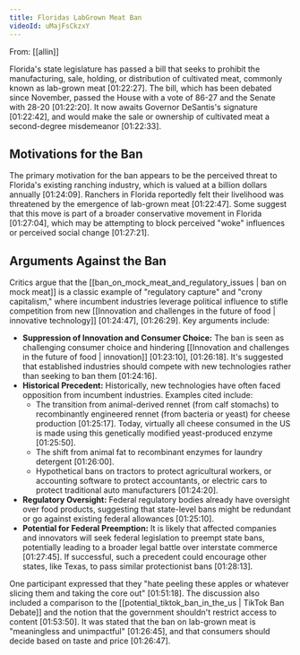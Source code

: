 ```yaml
---
title: Floridas LabGrown Meat Ban
videoId: uMajFsCkzxY
---
```


From: [[allin]] <br/> 

Florida's state legislature has passed a bill that seeks to prohibit the manufacturing, sale, holding, or distribution of cultivated meat, commonly known as lab-grown meat <a class="yt-timestamp" data-t="01:22:27">[01:22:27]</a>. The bill, which has been debated since November, passed the House with a vote of 86-27 and the Senate with 28-20 <a class="yt-timestamp" data-t="01:22:20">[01:22:20]</a>. It now awaits Governor DeSantis's signature <a class="yt-timestamp" data-t="01:22:42">[01:22:42]</a>, and would make the sale or ownership of cultivated meat a second-degree misdemeanor <a class="yt-timestamp" data-t="01:22:33">[01:22:33]</a>.

## Motivations for the Ban

The primary motivation for the ban appears to be the perceived threat to Florida's existing ranching industry, which is valued at a billion dollars annually <a class="yt-timestamp" data-t="01:24:09">[01:24:09]</a>. Ranchers in Florida reportedly felt their livelihood was threatened by the emergence of lab-grown meat <a class="yt-timestamp" data-t="01:22:47">[01:22:47]</a>. Some suggest that this move is part of a broader conservative movement in Florida <a class="yt-timestamp" data-t="01:27:04">[01:27:04]</a>, which may be attempting to block perceived "woke" influences or perceived social change <a class="yt-timestamp" data-t="01:27:21">[01:27:21]</a>.

## Arguments Against the Ban

Critics argue that the [[ban_on_mock_meat_and_regulatory_issues | ban on mock meat]] is a classic example of "regulatory capture" and "crony capitalism," where incumbent industries leverage political influence to stifle competition from new [[Innovation and challenges in the future of food | innovative technology]] <a class="yt-timestamp" data-t="01:24:47">[01:24:47]</a>, <a class="yt-timestamp" data-t="01:26:29">[01:26:29]</a>. Key arguments include:

*   **Suppression of Innovation and Consumer Choice:** The ban is seen as challenging consumer choice and hindering [[Innovation and challenges in the future of food | innovation]] <a class="yt-timestamp" data-t="01:23:10">[01:23:10]</a>, <a class="yt-timestamp" data-t="01:26:18">[01:26:18]</a>. It's suggested that established industries should compete with new technologies rather than seeking to ban them <a class="yt-timestamp" data-t="01:24:16">[01:24:16]</a>.
*   **Historical Precedent:** Historically, new technologies have often faced opposition from incumbent industries. Examples cited include:
    *   The transition from animal-derived rennet (from calf stomachs) to recombinantly engineered rennet (from bacteria or yeast) for cheese production <a class="yt-timestamp" data-t="01:25:17">[01:25:17]</a>. Today, virtually all cheese consumed in the US is made using this genetically modified yeast-produced enzyme <a class="yt-timestamp" data-t="01:25:50">[01:25:50]</a>.
    *   The shift from animal fat to recombinant enzymes for laundry detergent <a class="yt-timestamp" data-t="01:26:00">[01:26:00]</a>.
    *   Hypothetical bans on tractors to protect agricultural workers, or accounting software to protect accountants, or electric cars to protect traditional auto manufacturers <a class="yt-timestamp" data-t="01:24:20">[01:24:20]</a>.
*   **Regulatory Oversight:** Federal regulatory bodies already have oversight over food products, suggesting that state-level bans might be redundant or go against existing federal allowances <a class="yt-timestamp" data-t="01:25:10">[01:25:10]</a>.
*   **Potential for Federal Preemption:** It is likely that affected companies and innovators will seek federal legislation to preempt state bans, potentially leading to a broader legal battle over interstate commerce <a class="yt-timestamp" data-t="01:27:45">[01:27:45]</a>. If successful, such a precedent could encourage other states, like Texas, to pass similar protectionist bans <a class="yt-timestamp" data-t="01:28:13">[01:28:13]</a>.

One participant expressed that they "hate peeling these apples or whatever slicing them and taking the core out" <a class="yt-timestamp" data-t="01:51:18">[01:51:18]</a>. The discussion also included a comparison to the [[potential_tiktok_ban_in_the_us | TikTok Ban Debate]] and the notion that the government shouldn't restrict access to content <a class="yt-timestamp" data-t="01:53:50">[01:53:50]</a>. It was stated that the ban on lab-grown meat is "meaningless and unimpactful" <a class="yt-timestamp" data-t="01:26:45">[01:26:45]</a>, and that consumers should decide based on taste and price <a class="yt-timestamp" data-t="01:26:47">[01:26:47]</a>.